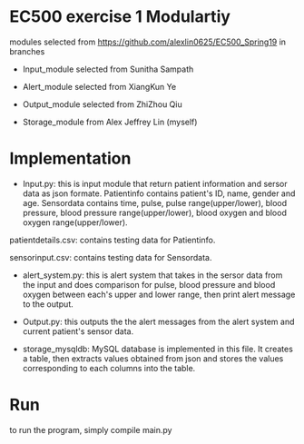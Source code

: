 # EC500 exercise 1 Modulartiy
modules selected from https://github.com/alexlin0625/EC500_Spring19 in branches

  * Input_module selected from Sunitha Sampath

  * Alert_module selected from XiangKun Ye

  * Output_module selected from ZhiZhou Qiu

  * Storage_module from Alex Jeffrey Lin (myself)
  
# Implementation

  * Input.py: this is input module that return patient information and sersor data as json formate. Patientinfo contains patient's ID, name, gender and age. Sensordata contains time, pulse, pulse range(upper/lower), blood pressure, blood pressure range(upper/lower), blood oxygen and blood oxygen range(upper/lower).
  
  patientdetails.csv: contains testing data for Patientinfo.
  
  sensorinput.csv: contains testing data for Sensordata.

  * alert_system.py: this is alert system that takes in the sersor data from the input and does comparison for pulse, blood pressure and blood oxygen between each's upper and lower range, then print alert message to the output. 

  * Output.py: this outputs the the alert messages from the alert system and current patient's sensor data.

  * storage_mysqldb: MySQL database is implemented in this file. It creates a table, then extracts values obtained from json and stores the values corresponding to each columns into the table. 


# Run
to run the program, simply compile main.py 
